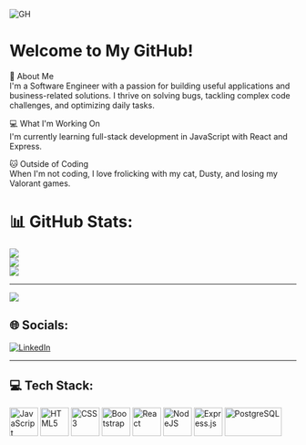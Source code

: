 ![GH](https://user-images.githubusercontent.com/74038190/212257468-1e9a91f1-b626-4baa-b15d-5c385dfa7ed2.gif)  

# Welcome to My GitHub!  

🌱 About Me  
I'm a Software Engineer with a passion for building useful applications and business-related solutions. I thrive on solving bugs, tackling complex code challenges, and optimizing daily tasks.  

💻 What I'm Working On  
I'm currently learning full-stack development in JavaScript with React and Express.  

🐱 Outside of Coding  
When I'm not coding, I love frolicking with my cat, Dusty, and losing my Valorant games.  

# 📊 GitHub Stats:
![](https://github-readme-stats.vercel.app/api?username=amilia-n&theme=rose&hide_border=false&include_all_commits=false&count_private=false)<br/>
![](https://nirzak-streak-stats.vercel.app/?user=amilia-n&theme=rose&hide_border=false)<br/>
![](https://github-readme-stats.vercel.app/api/top-langs/?username=amilia-n&theme=rose&hide_border=false&include_all_commits=false&count_private=false&layout=compact)

---
[![](https://visitcount.itsvg.in/api?id=amilia-n&icon=0&color=0)](https://visitcount.itsvg.in)

## 🌐 Socials:
[![LinkedIn](https://img.shields.io/badge/LinkedIn-%230077B5.svg?style=for-the-badge&logo=linkedin&logoColor=white)](https://linkedin.com/in/amilia-n)

---

## 💻 Tech Stack:
<p align="left">
  <img src="https://user-images.githubusercontent.com/74038190/212257454-16e3712e-945a-4ca2-b238-408ad0bf87e6.gif" alt="JavaScript" width="50" height="50"/>
  <img src="https://private-user-images.githubusercontent.com/74038190/238200426-29fd6286-4e7b-4d6c-818f-c4765d5e39a9.gif" alt="HTML5" width="50" height="50"/>
  <img src="https://private-user-images.githubusercontent.com/74038190/238200428-67f477ed-6624-42da-99f0-1a7b1a16eecb.gif" alt="CSS3" width="50" height="50"/>
  <img src="https://user-images.githubusercontent.com/74038190/212280805-9bcb336b-8c55-46a8-abf8-ff286ab55472.gif" alt="Bootstrap" width="50" height="50"/>
  <img src="https://user-images.githubusercontent.com/74038190/212257467-871d32b7-e401-42e8-a166-fcfd7baa4c6b.gif" alt="React" width="50" height="50"/>
  <img src="https://user-images.githubusercontent.com/74038190/212257460-738ff738-247f-4445-a718-cdd0ca76e2db.gif" alt="NodeJS" width="50" height="50"/>
  <img src="https://private-user-images.githubusercontent.com/74038190/238200441-1a797f46-efe4-41e6-9e75-5303e1bbcbfa.gif" alt="Express.js" width="50" height="50"/>
  <img src="https://img.shields.io/badge/postgres-%23316192.svg?style=for-the-badge&logo=postgresql&logoColor=white" alt="PostgreSQL" width="100" height="50"/>
</p>

